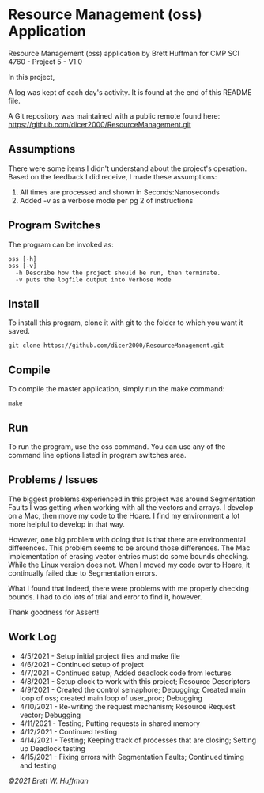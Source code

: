 # Resource Management (oss) Application

Resource Management (oss) application by Brett Huffman for CMP SCI 4760 - Project 5 - V1.0

In this project, 

A log was kept of each day's activity.  It is found at the end of this README file.

A Git repository was maintained with a public remote found here: https://github.com/dicer2000/ResourceManagement.git

## Assumptions
There were some items I didn't understand about the project's operation.  Based on the feedback I did receive, I made these assumptions:

1. All times are processed and shown in Seconds:Nanoseconds
2. Added -v as a verbose mode per pg 2 of instructions

## Program Switches
The program can be invoked as:

```
oss [-h] 
oss [-v]
  -h Describe how the project should be run, then terminate.
  -v puts the logfile output into Verbose Mode
```

## Install
To install this program, clone it with git to the folder to which you want 
it saved.
```
git clone https://github.com/dicer2000/ResourceManagement.git
```
## Compile
To compile the master application, simply run the make command:
```
make
```
## Run
To run the program, use the oss command.  You can use any of the command line options listed in program switches area.

## Problems / Issues

The biggest problems experienced in this project was around Segmentation Faults I was getting when working with all the vectors and arrays.  I develop on a Mac, then move my code to the Hoare.  I find my environment a lot more helpful to develop in that way.

However, one big problem with doing that is that there are environmental differences.  This problem seems to be around those differences.  The Mac implementation of erasing vector entries must do some bounds checking.  While the Linux version does not.  When I moved my code over to Hoare, it continually failed due to Segmentation errors.

What I found that indeed, there were problems with me properly checking bounds.  I had to do lots of trial and error to find it, however.

Thank goodness for Assert!

## Work Log

- 4/5/2021 - Setup initial project files and make file
- 4/6/2021 - Continued setup of project
- 4/7/2021 - Continued setup; Added deadlock code from lectures
- 4/8/2021 - Setup clock to work with this project; Resource Descriptors
- 4/9/2021 - Created the control semaphore; Debugging; Created main loop of oss; created main loop of user_proc; Debugging
- 4/10/2021 - Re-writing the request mechanism; Resource Request vector; Debugging
- 4/11/2021 - Testing; Putting requests in shared memory
- 4/12/2021 - Continued testing
- 4/14/2021 - Testing; Keeping track of processes that are closing; Setting up Deadlock testing
- 4/15/2021 - Fixing errors with Segmentation Faults; Continued timing and testing

*©2021 Brett W. Huffman*